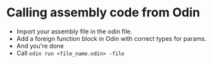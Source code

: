 # Calling assembly code from Odin

- Import your assembly file in the odin file.
- Add a foreign function block in Odin with correct types for params.
- And you're done
- Call `odin run <file_name.odin> -file`


